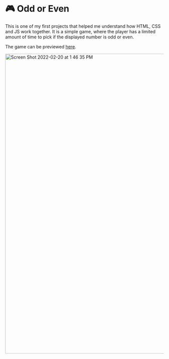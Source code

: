 # 🎮 Odd or Even

This is one of my first projects that helped me understand how HTML, CSS and JS work together. 
It is a simple game, where the player has a limited amount of time to pick if the displayed number is odd or even.


The game can be previewed [here](https://dianagatcan.github.io/Odd-or-Even/).

<img width="950" alt="Screen Shot 2022-02-20 at 1 46 35 PM" src="https://user-images.githubusercontent.com/67389035/154840935-1d599f26-b063-4967-b29f-cfc4e7d47535.png">





